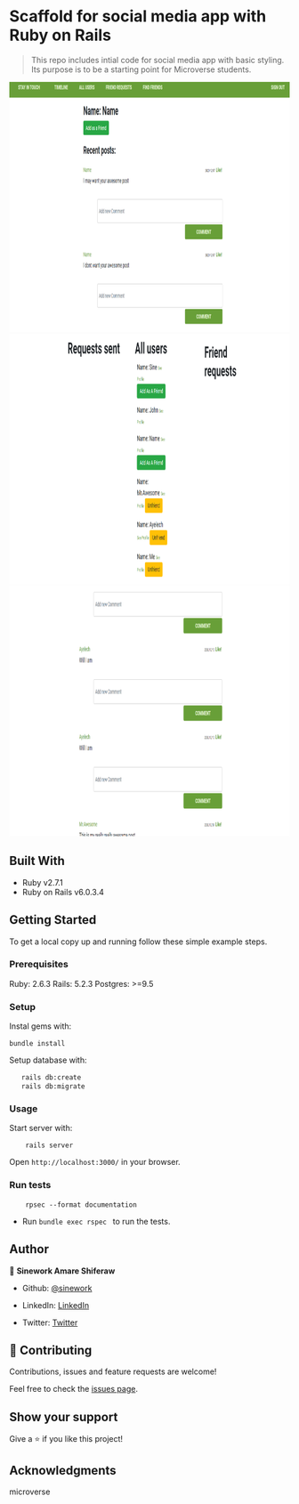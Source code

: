 # Scaffold for social media app with Ruby on Rails

> This repo includes intial code for social media app with basic styling. Its purpose is to be a starting point for Microverse students.


<img src="./app/assets/images/1.PNG" width="1200px" height="450px" />


<img src="./app/assets/images/2.PNG" width="1200px" height="450px" />

<img src="./app/assets/images/3.PNG" width="1200px" height="450px" />


## Built With

- Ruby v2.7.1
- Ruby on Rails v6.0.3.4

## Getting Started

To get a local copy up and running follow these simple example steps.

### Prerequisites

Ruby: 2.6.3
Rails: 5.2.3
Postgres: >=9.5

### Setup

Instal gems with:

```
bundle install
```

Setup database with:

```
   rails db:create
   rails db:migrate
```


### Usage

Start server with:

```
    rails server
```

Open `http://localhost:3000/` in your browser.

### Run tests

```
    rpsec --format documentation
```


- Run  ```bundle exec rspec ``` to run the tests.

## Author

👤 **Sinework Amare Shiferaw**

- Github: [@sinework](https://github.com/sinework)

- LinkedIn: [LinkedIn](https://www.linkedin.com/in/sinework-amare-shiferaw/)
- Twitter: [Twitter](https://twitter.com/SineworkAmare)

## 🤝 Contributing

Contributions, issues and feature requests are welcome!

Feel free to check the [issues page](issues/).

## Show your support

Give a ⭐️ if you like this project!

## Acknowledgments

microverse



